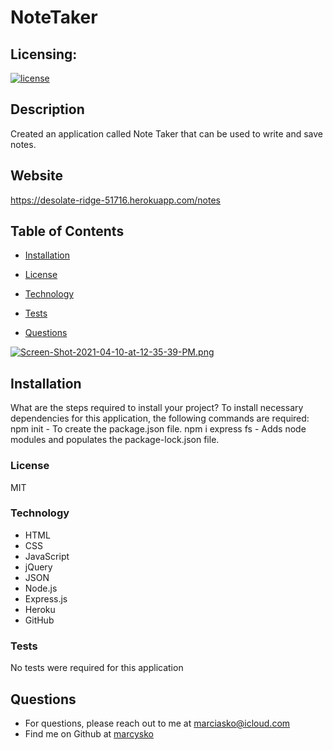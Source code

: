 # NoteTaker


## Licensing:
  [![license](https://img.shields.io/badge/license-MIT-yellow)](https://shields.io)

## Description
Created an application called Note Taker that can be used to write and save notes. 
## Website
https://desolate-ridge-51716.herokuapp.com/notes
## Table of Contents
  * [Installation](#Installation)
 
  * [License](#License)
  
  * [Technology](#Technology)
  
  * [Tests](#Tests)
  
  * [Questions](#Questions)

[![Screen-Shot-2021-04-10-at-12-35-39-PM.png](https://i.postimg.cc/k5DfXngJ/Screen-Shot-2021-04-10-at-12-35-39-PM.png)](https://postimg.cc/B89xmfFk)
## Installation
What are the steps required to install your project?
To install necessary dependencies for this application, the following commands are required:
npm init - To create the package.json file.
npm i express fs - Adds node modules and populates the package-lock.json file.


### License
MIT
### Technology
- HTML 
- CSS 
- JavaScript 
- jQuery 
- JSON 
- Node.js 
- Express.js 
- Heroku 
- GitHub 

### Tests
No tests were required for this application
## Questions
* For questions, please reach out to me at marciasko@icloud.com
* Find me on Github at [marcysko](http://github.com/marcysko)
